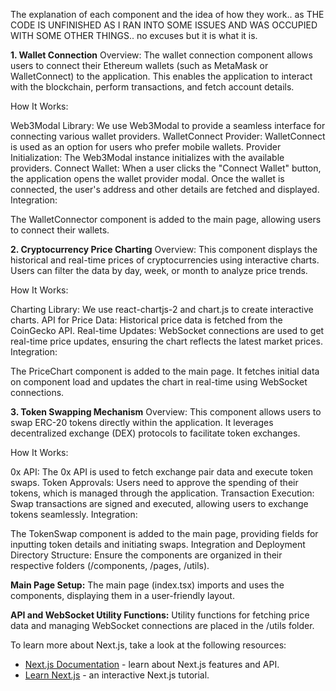 The explanation of each component and the idea of how they work.. as THE CODE IS UNFINISHED AS I RAN INTO SOME ISSUES AND WAS OCCUPIED WITH SOME OTHER THINGS.. no excuses but it is what it is. 

**1. Wallet Connection**
Overview:
The wallet connection component allows users to connect their Ethereum wallets (such as MetaMask or WalletConnect) to the application. This enables the application to interact with the blockchain, perform transactions, and fetch account details.

How It Works:

Web3Modal Library: We use Web3Modal to provide a seamless interface for connecting various wallet providers.
WalletConnect Provider: WalletConnect is used as an option for users who prefer mobile wallets.
Provider Initialization: The Web3Modal instance initializes with the available providers.
Connect Wallet: When a user clicks the "Connect Wallet" button, the application opens the wallet provider modal. Once the wallet is connected, the user's address and other details are fetched and displayed.
Integration:

The WalletConnector component is added to the main page, allowing users to connect their wallets.

**2. Cryptocurrency Price Charting**
Overview:
This component displays the historical and real-time prices of cryptocurrencies using interactive charts. Users can filter the data by day, week, or month to analyze price trends.

How It Works:

Charting Library: We use react-chartjs-2 and chart.js to create interactive charts.
API for Price Data: Historical price data is fetched from the CoinGecko API.
Real-time Updates: WebSocket connections are used to get real-time price updates, ensuring the chart reflects the latest market prices.
Integration:

The PriceChart component is added to the main page. It fetches initial data on component load and updates the chart in real-time using WebSocket connections.

**3. Token Swapping Mechanism**
Overview:
This component allows users to swap ERC-20 tokens directly within the application. It leverages decentralized exchange (DEX) protocols to facilitate token exchanges.

How It Works:

0x API: The 0x API is used to fetch exchange pair data and execute token swaps.
Token Approvals: Users need to approve the spending of their tokens, which is managed through the application.
Transaction Execution: Swap transactions are signed and executed, allowing users to exchange tokens seamlessly.
Integration:

The TokenSwap component is added to the main page, providing fields for inputting token details and initiating swaps.
Integration and Deployment
Directory Structure:
Ensure the components are organized in their respective folders (/components, /pages, /utils).

**Main Page Setup:**
The main page (index.tsx) imports and uses the components, displaying them in a user-friendly layout.

**API and WebSocket Utility Functions:**
Utility functions for fetching price data and managing WebSocket connections are placed in the /utils folder.

To learn more about Next.js, take a look at the following resources:

- [Next.js Documentation](https://nextjs.org/docs) - learn about Next.js features and API.
- [Learn Next.js](https://nextjs.org/learn) - an interactive Next.js tutorial.

